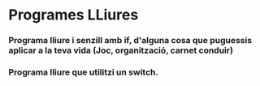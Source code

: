 # Programes LLiures


### Programa lliure i senzill amb if, d'alguna cosa que puguessis aplicar a la teva vida  (Joc, organització, carnet conduir)

### Programa lliure que utilitzi un switch.
